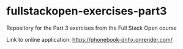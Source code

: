 # fullstackopen-exercises-part3
Repository for the Part 3 exercises from the Full Stack Open course

Link to online application: https://phonebook-dnhx.onrender.com/